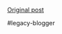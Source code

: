 <!--
date: '2008-05-18'
published: true
slug: 2008-05-most-leader-in-world
time_to_read: 5
title: the most &quot;powerful&quot;? leader? in the world
-->

  
  
  
  

[Original post](https://ysfk.blogspot.com/2008/05/most-leader-in-world.html)

#legacy-blogger 
